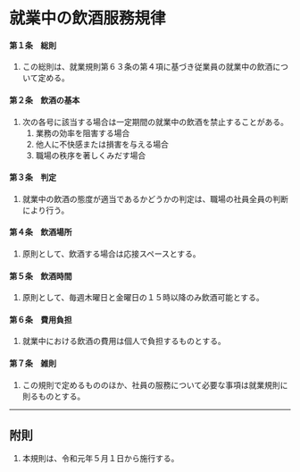 # 就業中の飲酒服務規律

#### 第１条　総則

1. この総則は、就業規則第６３条の第４項に基づき従業員の就業中の飲酒について定める。

#### 第２条　飲酒の基本

1. 次の各号に該当する場合は一定期間の就業中の飲酒を禁止することがある。
    1. 業務の効率を阻害する場合
    1. 他人に不快感または損害を与える場合
    1. 職場の秩序を著しくみだす場合

#### 第３条　判定

1. 就業中の飲酒の態度が適当であるかどうかの判定は、職場の社員全員の判断により行う。

#### 第４条　飲酒場所

1. 原則として、飲酒する場合は応接スペースとする。

#### 第５条　飲酒時間

1. 原則として、毎週木曜日と金曜日の１５時以降のみ飲酒可能とする。

#### 第６条　費用負担

1. 就業中における飲酒の費用は個人で負担するものとする。

#### 第７条　雑則

1. この規則で定めるもののほか、社員の服務について必要な事項は就業規則に則るものとする。

---

## 附則

1. 本規則は、令和元年５月１日から施行する。
